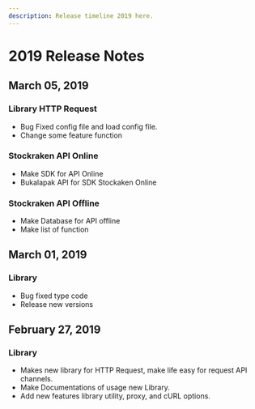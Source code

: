 ```yaml
---
description: Release timeline 2019 here.
---
```


# 2019 Release Notes

## March 05, 2019

### Library HTTP Request

* Bug Fixed config file and load config file.
* Change some feature function

### Stockraken API Online

* Make SDK for API Online
* Bukalapak API for SDK Stockaken Online

### Stockraken API Offline

* Make Database for API offline
* Make list of function

## March 01, 2019

### Library

*  Bug fixed type code
* Release new versions

## February 27, 2019

### Library

* Makes new library for HTTP Request, make life easy for request API channels.
* Make Documentations of usage new Library.
* Add new features library utility, proxy, and cURL options.

